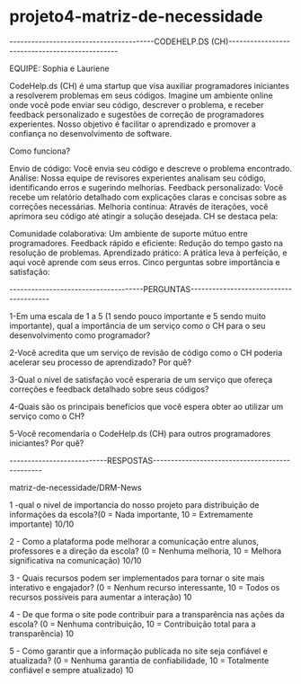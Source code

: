 # projeto4-matriz-de-necessidade

----------------------------------------CODEHELP.DS (CH)-----------------------------------------------

EQUIPE: Sophia e Lauriene

CodeHelp.ds (CH) é uma startup que visa auxiliar programadores iniciantes a resolverem problemas em seus códigos. Imagine um ambiente online onde você pode enviar seu código, descrever o problema, e receber feedback personalizado e sugestões de correção de programadores experientes. Nosso objetivo é facilitar o aprendizado e promover a confiança no desenvolvimento de software.

Como funciona?

Envio de código: Você envia seu código e descreve o problema encontrado. Análise: Nossa equipe de revisores experientes analisam seu código, identificando erros e sugerindo melhorias. Feedback personalizado: Você recebe um relatório detalhado com explicações claras e concisas sobre as correções necessárias. Melhoria contínua: Através de iterações, você aprimora seu código até atingir a solução desejada. CH se destaca pela:

Comunidade colaborativa: Um ambiente de suporte mútuo entre programadores. Feedback rápido e eficiente: Redução do tempo gasto na resolução de problemas. Aprendizado prático: A prática leva à perfeição, e aqui você aprende com seus erros. Cinco perguntas sobre importância e satisfação:

-------------------------------------PERGUNTAS---------------------------------------

1-Em uma escala de 1 a 5 (1 sendo pouco importante e 5 sendo muito importante), qual a importância de um serviço como o CH para o seu desenvolvimento como programador?

2-Você acredita que um serviço de revisão de código como o CH poderia acelerar seu processo de aprendizado? Por quê?

3-Qual o nível de satisfação você esperaria de um serviço que ofereça correções e feedback detalhado sobre seus códigos?

4-Quais são os principais benefícios que você espera obter ao utilizar um serviço como o CH?

5-Você recomendaria o CodeHelp.ds (CH) para outros programadores iniciantes? Por quê?

---------------------------RESPOSTAS-----------------------------------------------

matriz-de-necessidade/DRM-News

1 -qual o nivel de importancia do nosso projeto para distribuição de informações da escola?(0 = Nada importante, 10 = Extremamente importante)
10/10

2 - Como a plataforma pode melhorar a comunicação entre alunos, professores e a direção da escola? (0 = Nenhuma melhoria, 10 = Melhora significativa na comunicação)
10/10

3 - Quais recursos podem ser implementados para tornar o site mais interativo e engajador? (0 = Nenhum recurso interessante, 10 = Todos os recursos possíveis para aumentar a interação)
10

4 - De que forma o site pode contribuir para a transparência nas ações da escola? (0 = Nenhuma contribuição, 10 = Contribuição total para a transparência)
10

5 - Como garantir que a informação publicada no site seja confiável e atualizada? (0 = Nenhuma garantia de confiabilidade, 10 = Totalmente confiável e sempre atualizado)
10
